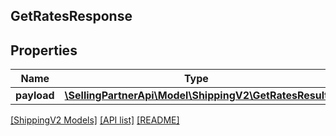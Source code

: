 ## GetRatesResponse

## Properties

Name | Type | Description | Notes
------------ | ------------- | ------------- | -------------
**payload** | [**\SellingPartnerApi\Model\ShippingV2\GetRatesResult**](GetRatesResult.md) |  | [optional]

[[ShippingV2 Models]](../) [[API list]](../../Api) [[README]](../../../README.md)
